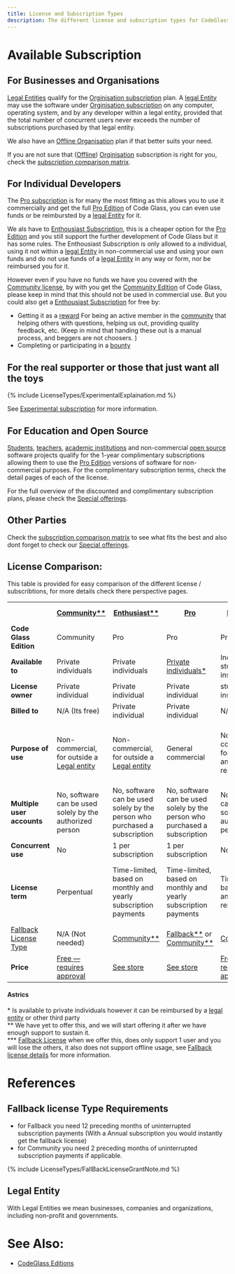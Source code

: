 ```yaml
---
title: License and Subscription Types
description: The different license and subscription types for CodeGlass
---
```

# Available Subscription

## For Businesses and Organisations
[Legal Entities](#legal-entity) qualify for the  [Orginisation subscription](LicenseTypes/OrganisationSubscription.md)  plan. A [legal Entity](#legal-entity) may use the software under [Orginisation subscription](LicenseTypes/OrganisationSubscription.md)  on any computer, operating system, and by any developer within a legal entity, provided that the total number of concurrent users never exceeds the number of subscriptions purchased by that legal entity.

We also have an [Offline Organisation](LicenseTypes/OfflineOrganisationSubscription.md) plan if that better suits your need.

If you are not sure that ([Offline](LicenseTypes/OfflineOrganisationSubscription.md)) [Orginisation](LicenseTypes/OrganisationSubscription.md) subscription is right for you, check the [subscription comparison matrix](#license-comparison).

## For Individual Developers
The [Pro subscription](LicenseTypes/ProSubscription.md) is for many the most fitting as this allows you to use it commercially and get the full [Pro Edition](Editions/Pro.md) of Code Glass, you can even use funds or be reimbursted by a [legal Entity](#legal-entity) for it.

We als have to [Enthousiast Subscription](LicenseTypes/EnthousiastSubscription.md), this is a cheaper option for the [Pro Edition](Editions/Pro.md) and you still support the further development of Code Glass but it has some rules.
The Enthousiast Subscription is only allowed to a individual, using it not within a [legal Entity](#legal-entity) in non-commercial use and using your own funds and do not use funds of a [legal Entity](#legal-entity) in any way or form, nor be reimbursed you for it.

However even if you have no funds we have you covered with the [Community license](LicenseTypes/CommunityLicense.md), by with you get the [Community Edition](Editions/Community.md) of Code Glass, please keep in mind that this should not be used in commercial use.
But you could also get a [Enthousiast Subscription](LicenseTypes/EnthousiastSubscription.md) for free by:
- Getting it as a [reward](Others/Rewards.md) For being an active member in the [community](Others/Community.md) that helping others with questions, helping us out, providing quality feedback, etc. (Keep in mind that handing these out is a manual process, and beggers are not choosers. )
- Completing or participating in a [bounty](Others/Rewards.md#bounties)



## For the real supporter or those that just want all the toys
{% include LicenseTypes/ExperimentalExplaination.md   %}

See [Experimental subscription](LicenseTypes/ExperimentalSubscription.md) for more information.


## For Education and Open Source
[Students](LicenseTypes/EducationLicense.md), [teachers](LicenseTypes/EducationLicense.md), [academic institutions](LicenseTypes/ClassRoomLicense.md) and non-commercial [open source](LicenseTypes/OpenSourceLicense.md) software projects qualify for the 1-year complimentary subscriptions allowing them to use the [Pro Edition](Editions/Pro.md) versions of software for non-commercial purposes. For the complimentary subscription terms, check the detail pages of each of the license.


For the full overview of the discounted and complimentary subscription plans, please check the [Special offerings](LicenseTypes/SpecialOffers.md).


## Other Parties
Check the [subscription comparison matrix](#license-comparison) to see what fits the best and also dont forget to check our [Special offerings](LicenseTypes/SpecialOffers.md).


## License Comparison:

This table is provided for easy comparison of the different license / subscribtions, for more details check there perspective pages.
<table >
    <tbody>
        <tr>
            <th width="10%"></th>
            <th width="10%"><a href="CommunityLicense">Community**</a></th>
            <th width="10%"><a href="EnthousiastSubscription">Enthusiast**</a></th>
            <th width="10%"><a href="ProSubscription">Pro</a></th>
            <th width="10%"><a href="EducationLicense">Education</a></th>
            <th width="10%"><a href="ClassRoomLicense">Classroom</a></th>
            <th width="10%"><a href="OpenSourceLicense">Open Source</a></th>
            <th width="10%">(<a href="OfflineOrganisationSubscription">Offline</a>) <a href="OrganisationSubscription">Organization</a></th>
            <th width="10%"><a href="ExperimentalSubscription">Experimental</a></th>
        </tr>
        <tr>
            <td><b>Code Glass Edition</b></td>
            <td>Community</td>
            <td>Pro</td>
            <td>Pro</td>
            <td>Pro</td>
            <td>Pro</td>
            <td>Pro</td>
            <td>Pro</td>
            <td>Experimental & Pro</td>
        </tr>
        <tr>
            <td><b>Available to</b></td>
            <td>Private individuals</td>
            <td>Private individuals</td>
            <td><a href="#astrics">Private individuals*</a></td>
            <td>Individual students / instructor</td>
            <td>Accredited educational institutions</td>
            <td>Open source projects</td>
            <td>Any <a href="#legal-entity">legal entity</a></td>
            <td><a href="#astrics">Private individuals*</a></td>
        </tr>
        <tr>
            <td><b>License owner</b></td>
            <td>Private individual</td>
            <td>Private individual</td>
            <td>Private individual</td>
            <td>student / instructor</td>
            <td>Educational institution</td>
            <td>Open source project</td>
            <td><a href="#legal-entity">Legal entity</a></td>
            <td>Private individual</td>
        </tr>
        <tr>
            <td><b>Billed to</b></td>
            <td>N/A (Its free)</td>
            <td>Private individual</td>
            <td>Private individual</td>
            <td>N/A (Its free)</td>
            <td>N/A (Its free)</td>
            <td>N/A (Its free)</td>
            <td><a href="#legal-entity">Legal entity</a></td>
            <td>Private individual</td>
        </tr>
        <tr>
            <td><b>Purpose of use</b></td>
            <td>Non-commercial, for outside a <a href="#legal-entity">Legal entity</a></td>
            <td>Non-commercial, for outside a <a href="#legal-entity">Legal entity</a></td>
            <td>General commercial</td>
            <td>Non-commercial, for education and academic research</td>		
            <td>Non-commercial, for educating students in classes</td>
            <td>Non-commercial, for development of open source projects</td>
            <td>General commercial</td>
            <td>General commercial</td>
        </tr>
        <tr>
            <td><b>Multiple user accounts</b></td>
            <td>No, software can be used solely by the authorized person</td>
            <td>No, software can be used solely by the person who purchased a subscription</td>
            <td>No, software can be used solely by the person who purchased a subscription</td>
            <td>No, software can be used solely by the authorized person</td>
            <td>No, per user license model</td>
            <td>No, per user license model</td>
            <td>Yes, 1 per subscription</td>
            <td>Yes, 3 per subscription</td>
        </tr>
        <tr>
            <td><b>Concurrent use</b></td>
            <td>No</td>
            <td>1 per subscription</td>
            <td>1 per subscription</td>
            <td>No</td>
            <td>1 per subscription</td>
            <td>1 per subscription</td>
            <td>1 per subscription</td>
            <td>3 per subscription</td>
        </tr>
        <tr>
            <td><b>License term</b></td>
            <td>Perpentual</td>
            <td>Time-limited, based on monthly and yearly subscription payments</td>
            <td>Time-limited, based on monthly and yearly subscription payments</td>
            <td>Time-limited, based on annual renewals</td>
            <td>Time-limited, based on annual renewals</td>
            <td>Time-limited, based on annual renewals</td>
            <td>Time-limited, based on monthly and yearly subscription payments</td>
            <td>Time-limited, based on monthly and yearly subscription payments</td>
        </tr>
        <tr>
            <td><a href="#fallback-license-type-requirements">Fallback License Type</a></td>
            <td>N/A (Not needed)</td>
            <td><a href="CommunityLicense">Community**</a></td>
            <td><a href="FallbackLicense">Fallback**</a> or <a href="CommunityLicense">Community**</a></td>
            <td><a href="CommunityLicense">Community**</a></td>
            <td><a href="CommunityLicense">Community**</a></td>
            <td><a href="CommunityLicense">Community**</a></td>
            <td><a href="">Fallback***</a></td>
            <td><a href="">Fallback***</a></td>
        </tr>
        <tr>
            <td><b>Price</b></td>
            <td><a href="../../contact">Free — requires approval</a></td>
            <td><a href="https://codeglass.io/offers#pro">See store</a></td>
            <td><a href="https://codeglass.io/offers#pro">See store</a></td>
            <td><a href="../../contact">Free — requires approval</a></td>
            <td><a href="../../contact">Free — requires approval</a></td>
            <td><a href="../../contact">Free — requires approval</a></td>
            <td><a href="https://codeglass.io/offers#pr">See store</a></td>
            <td><a href="https://codeglass.io/offers#experimental">See store</a></td>
        </tr>
    </tbody>
</table>

#### Astrics
\* Is available to private individuals however it can be reimbursed by a [legal entity](#legal-entity) or other third party <br/>
\*\* We have yet to offer this, and we will start offering it after we have enough support to sustain it. <br/>
\*\*\* [Fallback License](LicenseTypes/FallbackLicense.md) when we offer this, does only support 1 user and you will lose the others, it also does not support offline usage, see [Fallback license details](LicenseTypes/FallbackLicense.md#license-details) for more information.<br/>

# References
## Fallback license Type Requirements
- for Fallback you need 12 preceding months of uninterrupted subscription payments (With a Annual subscription you would instantly get the fallback license)
- for Community you need 2 preceding months of uninterrupted subscription payments if applicable.

{% include LicenseTypes/FallBackLicenseGrantNote.md %}

## Legal Entity
With Legal Entities we mean businesses, companies and organizations, including non-profit and governments.

# See Also:
- [CodeGlass Editions](Editions.md)